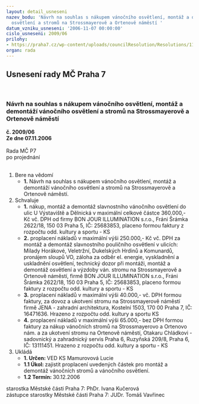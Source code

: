 ```yaml
---
layout: detail_usneseni
nazev_bodu: 'Návrh na souhlas s nákupem vánočního osvětlení, montáž a demontáží vánočního
  osvětlení a stromů na Strossmayerově a Ortenově náměstí '
datum_vzniku_usneseni: '2006-11-07 00:00:00'
cislo_usneseni: 2009/06
prilohy:
- https://praha7.cz/wp-content/uploads/councilResolution/Resolutions/11679/56-71p-fv250906.doc
organ: rada
---
```

<div id="ucUsn_pList" class="usn">
	<span><h2>Usnesení rady MČ Praha 7 </h2>
<br></span><div class="standBody">
<span><h3>Návrh na souhlas s nákupem vánočního osvětlení, montáž a demontáží vánočního osvětlení a stromů na Strossmayerově a Ortenově náměstí </h3></span><div class="center">
		<strong>č. 2009/06</strong><br>
	</div>
<div class="center">
		<strong>Ze dne 07.11.2006</strong><br><br>
	</div>Rada MČ P7<br> po projednání<br><br><ol>
<li>Bere na vědomí<ul><li>
<strong>1.</strong> Návrh na souhlas s nákupem vánočního osvětlení, montáž a demontáží vánočního osvětlení a stromů na Strossmayerově a Ortenově náměstí. </li></ul>
</li>
<li>Schvaluje<ul>
<li>
<strong>1.</strong> nákup, montáž a demontáž slavnostního vánočního osvětlení do ulic U Výstaviště a Dělnická v maximální celkové částce 360.000,- Kč vč. DPH od firmy BON JOUR ILLUMINATION s.r.o., Fráni Šrámka 2622/18, 150 03 Praha 5, IČ: 25683853, placeno formou faktury z rozpočtu odd. kultury a sportu - KS</li>
<li>
<strong>2.</strong> proplacení nákladů v maximální výši 250.000,- Kč vč. DPH za montáž a demontáž slavnostního pouličního osvětlení v ulicích: Milady Horákové, Veletržní, Dukelských Hrdinů a Komunardů, pronájem sloupů VO, záloha za odběr el. energie, vyskladnění a uskladnění osvětlení, technický dozor při montáži,  montáž a demontáž osvětlení a výzdoby ván. stromu na Strossmayerově a Ortenově náměstí, firmě BON JOUR ILLUMINATION s.r.o., Fráni Šrámka 2622/18, 150 03 Praha 5, IČ: 25683853, placeno formou faktury z rozpočtu odd. kultury a sportu - KS </li>
<li>
<strong>3.</strong> proplacení nákladů v maximální výši 40.000,- vč. DPH formou faktury, za dovoz a ukotvení stromu na Strossmayerově náměstí firmě JENA - zahradní architektura, Kostelní 1503, 170 00 Praha 7, IČ: 16471636. Hrazeno z rozpočtu odd. kultury a sportu KS  </li>
<li>
<strong>4.</strong> proplacení nákladů v maximální výši 65.000,- bez DPH formou faktury za nákup vánočních stromů na Strossmayerovo a Ortenovo nám. a za ukotvení stromu na Ortenově náměstí, Otakaru Chládkovi - sadovnický a zahradnický servis Praha 6, Ruzyňská 209/8, Praha 6, IČ: 13111451. Hrazeno z rozpočtu odd. kultury a sportu - KS</li>
</ul>
</li>
<li>Ukládá<ul>
<li>
<strong>1. Určen: </strong>VED KS Mamurovová Lucie</li>
<li>
<strong>1.1 Úkol: </strong>zajistit proplacení uvedených částek pro montáž a demontáž vánočních stromů a vánočního osvětlení.</li>
<li>
<strong>1.2 Termín: </strong>30.12.2006</li>
</ul>
</li>
</ol>starostka Městské části Praha 7: PhDr. Ivana Kučerová<br>zástupce starostky Městské části Praha 7: JUDr. Tomáš Vavřinec 
</div>
</div>
